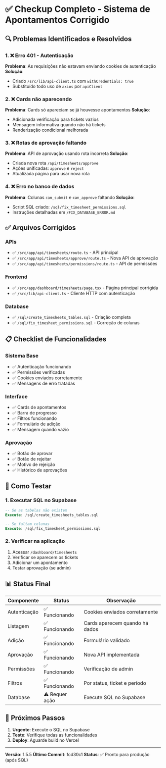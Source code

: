 # ✅ Checkup Completo - Sistema de Apontamentos Corrigido

## 🔍 Problemas Identificados e Resolvidos

### 1. ❌ Erro 401 - Autenticação
**Problema**: As requisições não estavam enviando cookies de autenticação
**Solução**: 
- Criado `/src/lib/api-client.ts` com `withCredentials: true`
- Substituído todo uso de `axios` por `apiClient`

### 2. ❌ Cards não aparecendo
**Problema**: Cards só apareciam se já houvesse apontamentos
**Solução**:
- Adicionada verificação para tickets vazios
- Mensagem informativa quando não há tickets
- Renderização condicional melhorada

### 3. ❌ Rotas de aprovação faltando
**Problema**: API de aprovação usando rota incorreta
**Solução**:
- Criada nova rota `/api/timesheets/approve`
- Ações unificadas: `approve` e `reject`
- Atualizada página para usar nova rota

### 4. ❌ Erro no banco de dados
**Problema**: Colunas `can_submit` e `can_approve` faltando
**Solução**:
- Script SQL criado: `/sql/fix_timesheet_permissions.sql`
- Instruções detalhadas em `/FIX_DATABASE_ERROR.md`

## ✅ Arquivos Corrigidos

### APIs
- ✅ `/src/app/api/timesheets/route.ts` - API principal
- ✅ `/src/app/api/timesheets/approve/route.ts` - Nova API de aprovação
- ✅ `/src/app/api/timesheets/permissions/route.ts` - API de permissões

### Frontend
- ✅ `/src/app/dashboard/timesheets/page.tsx` - Página principal corrigida
- ✅ `/src/lib/api-client.ts` - Cliente HTTP com autenticação

### Database
- ✅ `/sql/create_timesheets_tables.sql` - Criação completa
- ✅ `/sql/fix_timesheet_permissions.sql` - Correção de colunas

## 📋 Checklist de Funcionalidades

### Sistema Base
- ✅ Autenticação funcionando
- ✅ Permissões verificadas
- ✅ Cookies enviados corretamente
- ✅ Mensagens de erro tratadas

### Interface
- ✅ Cards de apontamentos
- ✅ Barra de progresso
- ✅ Filtros funcionando
- ✅ Formulário de adição
- ✅ Mensagem quando vazio

### Aprovação
- ✅ Botão de aprovar
- ✅ Botão de rejeitar
- ✅ Motivo de rejeição
- ✅ Histórico de aprovações

## 🚀 Como Testar

### 1. Executar SQL no Supabase
```sql
-- Se as tabelas não existem
Execute: /sql/create_timesheets_tables.sql

-- Se faltam colunas
Execute: /sql/fix_timesheet_permissions.sql
```

### 2. Verificar na aplicação
1. Acessar `/dashboard/timesheets`
2. Verificar se aparecem os tickets
3. Adicionar um apontamento
4. Testar aprovação (se admin)

## 📊 Status Final

| Componente | Status | Observação |
|------------|--------|------------|
| Autenticação | ✅ Funcionando | Cookies enviados corretamente |
| Listagem | ✅ Funcionando | Cards aparecem quando há dados |
| Adição | ✅ Funcionando | Formulário validado |
| Aprovação | ✅ Funcionando | Nova API implementada |
| Permissões | ✅ Funcionando | Verificação de admin |
| Filtros | ✅ Funcionando | Por status, ticket e período |
| Database | ⚠️ Requer ação | Execute SQL no Supabase |

## 🔧 Próximos Passos

1. **Urgente**: Execute o SQL no Supabase
2. **Teste**: Verifique todas as funcionalidades
3. **Deploy**: Aguarde build no Vercel

---

**Versão**: 1.5.5
**Último Commit**: fcd30c1
**Status**: ✅ Pronto para produção (após SQL)